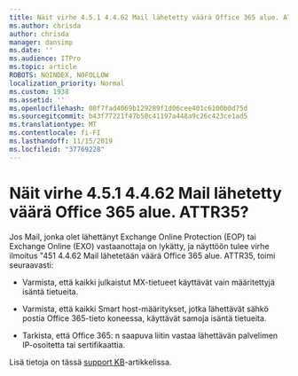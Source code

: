 ```yaml
---
title: Näit virhe 4.5.1 4.4.62 Mail lähetetty väärä Office 365 alue. ATTR35?
ms.author: chrisda
author: chrisda
manager: dansimp
ms.date: ''
ms.audience: ITPro
ms.topic: article
ROBOTS: NOINDEX, NOFOLLOW
localization_priority: Normal
ms.custom: 1938
ms.assetid: ''
ms.openlocfilehash: 08f7fad4069b129289f1d06cee401c6100b0d75d
ms.sourcegitcommit: b43f77221f47b50c41197a448a9c26c423ce1ad5
ms.translationtype: MT
ms.contentlocale: fi-FI
ms.lasthandoff: 11/15/2019
ms.locfileid: "37769228"
---
```

# <a name="are-you-seeing-error-451-4462-mail-sent-to-the-wrong-office-365-region-attr35"></a>Näit virhe 4.5.1 4.4.62 Mail lähetetty väärä Office 365 alue. ATTR35?

Jos Mail, jonka olet lähettänyt Exchange Online Protection (EOP) tai Exchange Online (EXO) vastaanottaja on lykätty, ja näyttöön tulee virhe ilmoitus "451 4.4.62 Mail lähetetään väärä Office 365 alue. ATTR35, toimi seuraavasti:

- Varmista, että kaikki julkaistut MX-tietueet käyttävät vain määritettyjä isäntä tietueita.

- Varmista, että kaikki Smart host-määritykset, jotka lähettävät sähkö postia Office 365-tieto koneessa, käyttävät samoja isäntä tietueita.

- Tarkista, että Office 365: n saapuva liitin vastaa lähettävän palvelimen IP-osoitetta tai sertifikaattia.

Lisä tietoja on tässä [support KB](https://support.microsoft.com/help/4057301/attr35-response-code-when-mail-is-sent-to-eop-exo)-artikkelissa.
